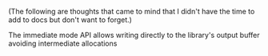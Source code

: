 (The following are thoughts that came to mind that I didn't have the time to add to docs but don't want to forget.)

The immediate mode API allows writing directly to the library's output buffer avoiding intermediate allocations